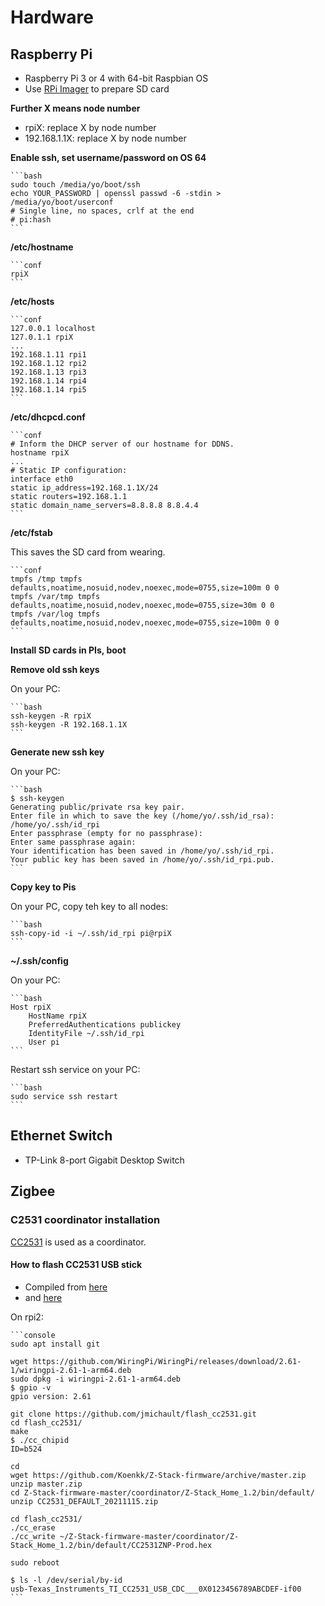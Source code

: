 # Hardware

## Raspberry Pi

* Raspberry Pi 3 or 4 with 64-bit Raspbian OS
* Use [RPi Imager](https://projects.raspberrypi.org/en/projects/raspberry-pi-setting-up/2) to prepare SD card 

**Further X means node number**

* rpiX: replace X by node number
* 192.168.1.1X: replace X by node number

**Enable ssh, set username/password on OS 64**

    ```bash
    sudo touch /media/yo/boot/ssh
    echo YOUR_PASSWORD | openssl passwd -6 -stdin > /media/yo/boot/userconf
    # Single line, no spaces, crlf at the end
    # pi:hash
    ```

**/etc/hostname**

    ```conf
    rpiX
    ```

**/etc/hosts**

    ```conf
    127.0.0.1 localhost
    127.0.1.1 rpiX
    ...
    192.168.1.11 rpi1
    192.168.1.12 rpi2
    192.168.1.13 rpi3
    192.168.1.14 rpi4
    192.168.1.14 rpi5
    ```

**/etc/dhcpcd.conf**

    ```conf
    # Inform the DHCP server of our hostname for DDNS.
    hostname rpiX
    ...
    # Static IP configuration:
    interface eth0
    static ip_address=192.168.1.1X/24
    static routers=192.168.1.1
    static domain_name_servers=8.8.8.8 8.8.4.4
    ```

**/etc/fstab**

This saves the SD card from wearing.

    ```conf
    tmpfs /tmp tmpfs     defaults,noatime,nosuid,nodev,noexec,mode=0755,size=100m 0 0
    tmpfs /var/tmp tmpfs defaults,noatime,nosuid,nodev,noexec,mode=0755,size=30m 0 0
    tmpfs /var/log tmpfs defaults,noatime,nosuid,nodev,noexec,mode=0755,size=100m 0 0
    ```

**Install SD cards in PIs, boot**

**Remove old ssh keys**

On your PC:

    ```bash
    ssh-keygen -R rpiX
    ssh-keygen -R 192.168.1.1X
    ```

**Generate new ssh key**

On your PC:

    ```bash
    $ ssh-keygen
    Generating public/private rsa key pair.
    Enter file in which to save the key (/home/yo/.ssh/id_rsa): /home/yo/.ssh/id_rpi
    Enter passphrase (empty for no passphrase): 
    Enter same passphrase again: 
    Your identification has been saved in /home/yo/.ssh/id_rpi.
    Your public key has been saved in /home/yo/.ssh/id_rpi.pub.
    ```

**Copy key to Pis**

On your PC, copy teh key to all nodes:

    ```bash
    ssh-copy-id -i ~/.ssh/id_rpi pi@rpiX
    ```

**~/.ssh/config**

On your PC:

    ```bash
    Host rpiX
        HostName rpiX
        PreferredAuthentications publickey
        IdentityFile ~/.ssh/id_rpi
        User pi
    ```

Restart ssh service on your PC:
    
    ```bash
    sudo service ssh restart
    ```

## Ethernet Switch

* TP-Link 8-port Gigabit Desktop Switch

## Zigbee

### C2531 coordinator installation

[CC2531](https://www.ti.com/product/CC2531) is used as a coordinator.

#### How to flash CC2531 USB stick

* Compiled from [here](https://www.zigbee2mqtt.io/guide/adapters/flashing/alternative_flashing_methods.html)
* and [here](https://lemariva.com/blog/2019/08/zigbee-flashing-cc2531-using-raspberry-pi-without-cc-debugger)

On rpi2:

    ```console
    sudo apt install git

    wget https://github.com/WiringPi/WiringPi/releases/download/2.61-1/wiringpi-2.61-1-arm64.deb
    sudo dpkg -i wiringpi-2.61-1-arm64.deb 
    $ gpio -v
    gpio version: 2.61

    git clone https://github.com/jmichault/flash_cc2531.git
    cd flash_cc2531/
    make
    $ ./cc_chipid 
    ID=b524

    cd
    wget https://github.com/Koenkk/Z-Stack-firmware/archive/master.zip
    unzip master.zip 
    cd Z-Stack-firmware-master/coordinator/Z-Stack_Home_1.2/bin/default/
    unzip CC2531_DEFAULT_20211115.zip 

    cd flash_cc2531/
    ./cc_erase 
    ./cc_write ~/Z-Stack-firmware-master/coordinator/Z-Stack_Home_1.2/bin/default/CC2531ZNP-Prod.hex 

    sudo reboot

    $ ls -l /dev/serial/by-id
    usb-Texas_Instruments_TI_CC2531_USB_CDC___0X0123456789ABCDEF-if00
    ```

